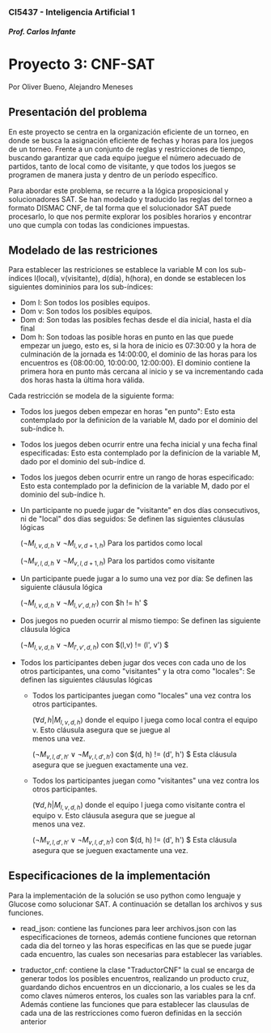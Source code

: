 #
### CI5437 - Inteligencia Artificial 1
##### Prof. Carlos Infante
# Proyecto 3: CNF-SAT
Por Oliver Bueno, Alejandro Meneses

## Presentación del problema
En este proyecto se centra en la organización eficiente de un torneo, en donde se busca la asignación eficiente de fechas y horas para los juegos de un torneo. Frente a un conjunto de reglas y restricciones de tiempo, buscando garantizar que cada equipo juegue el número adecuado de partidos, tanto de local como de visitante, y que todos los juegos se programen de manera justa y dentro de un período específico.

Para abordar este problema, se recurre a la lógica proposicional y solucionadores SAT. Se han modelado y traducido las reglas del torneo a formato DISMAC CNF, de tal forma que el solucionador SAT puede procesarlo, lo que nos permite explorar los posibles horarios y encontrar uno que cumpla con todas las condiciones impuestas.

## Modelado de las restriciones
Para establecer las restriciones se establece la variable M con los sub-índices l(local), v(visitante), d(día), h(hora), en donde se establecen los siguientes domininios para los sub-índices:

- Dom l: Son todos los posibles equipos.
- Dom v: Son todos los posibles equipos.
- Dom d: Son todas las posibles fechas desde el día inicial, hasta el día final
- Dom h: Son todoas las posible horas en punto en las que puede empezar un juego, esto es, si la hora de inicio es 07:30:00 y la hora de culminación de la jornada es 14:00:00, el dominio de las horas para los encuentros es {08:00:00, 10:00:00, 12:00:00}. El dominio contiene la primera hora en punto más cercana al inicio y se va incrementando cada dos horas hasta la última hora válida.

Cada restricción se modela de la siguiente forma:

- Todos los juegos deben empezar en horas "en punto": Esto esta contemplado por la definicíon de la variable M, dado por el dominio del sub-índice h.
- Todos los juegos deben ocurrir entre una fecha inicial y una fecha final especificadas: Esto esta contemplado por la definicíon de la variable M, dado por el dominio del sub-índice d.
- Todos los juegos deben ocurrir entre un rango de horas especificado: Esto esta contemplado por la definicíon de la variable M, dado por el dominio del sub-índice h.
- Un participante no puede jugar de "visitante" en dos días consecutivos, ni de "local" dos días seguidos: Se definen las siguientes cláusulas lógicas

  
  $(\neg M_{l,v,d,h} \lor \neg M_{l,v,d+1,h})$   Para los partidos como local
  
  $(\neg M_{v,l,d,h} \lor \neg M_{v,l,d+1,h})$   Para los partidos como visitante

- Un participante puede jugar a lo sumo una vez por día: Se definen las siguiente cláusula lógica

  $(\neg M_{l,v,d,h} \lor \neg M_{l,v',d,h'})$ con $h != h' $

- Dos juegos no pueden ocurrir al mismo tiempo: Se definen las siguiente cláusula lógica

  $(\neg M_{l,v,d,h} \lor \neg M_{l',v',d,h})$ con $(l,v) != (l', v') $

- Todos los participantes deben jugar dos veces con cada uno de los otros participantes, una como "visitantes" y la otra como "locales": Se definen las siguientes cláusulas lógicas

  - Todos los participantes juegan como "locales" una vez contra los otros participantes.
  
    $(\forall d,h | M_{l,v,d,h})$ donde el equipo l juega como local contra el equipo v. Esto cláusula asegura que se juegue al  
    menos una vez.

    $(\neg M_{v,l,d',h'} \lor \neg M_{v,l,d',h'})$ con $(d, h) != (d', h') $ Esta cláusula asegura que se jueguen exactamente una vez.

  - Todos los participantes juegan como "visitantes" una vez contra los otros participantes.
 
    $(\forall d,h | M_{l,v,d,h})$ donde el equipo l juega como visitante contra el equipo v. Esto cláusula asegura que se juegue al  
    menos una vez.

    $(\neg M_{v,l,d',h'} \lor \neg M_{v,l,d',h'})$ con $(d, h) != (d', h') $ Esta cláusula asegura que se jueguen exactamente una vez.
  
## Especificaciones de la implementación
Para la implementación de la solución se uso python como lenguaje y Glucose como solucionar SAT. A continuación se detallan los archivos y sus funciones.

- read_json: contiene las funciones para leer archivos.json con las especificaciones de torneos, además contiene funciones que retornan cada dia del torneo y las horas especificas en las que se puede jugar cada encuentro, las cuales son necesarias para establecer las variables.

- traductor_cnf: contiene la clase "TraductorCNF" la cual se encarga de generar todos los posibles encuentros, realizando un producto cruz, guardando dichos encuentros en un diccionario, a los cuales se les da como claves números enteros, los cuales son las variables para la cnf. Además contiene las funciones que para establecer las clausulas de cada una de las restricciones como fueron definidas en la sección anterior
